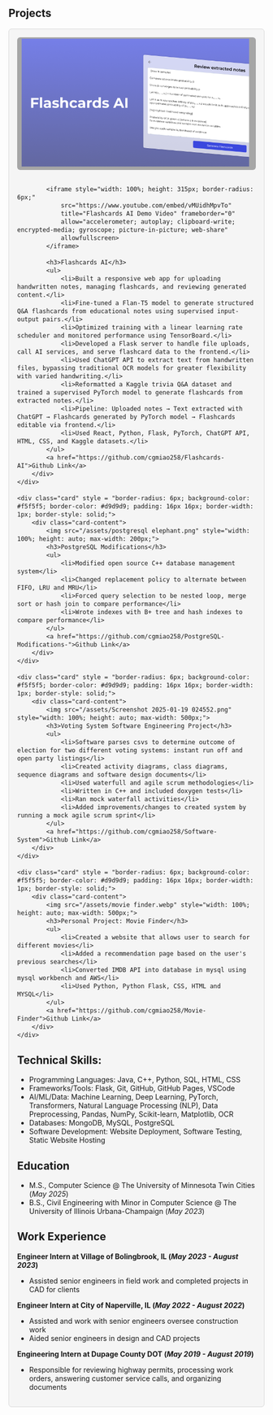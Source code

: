 ## Projects
<div class="class-container" style = "display: flex; flex-direction: column; gap: 16px;">
    <div class="card" style = "border-radius: 6px; background-color: #f5f5f5; border-color: #d9d9d9; padding: 16px 16px; border-width: 1px; border-style: solid;">
        <div class="card-content">
            <img src="/assets/flashcards ai.png" style="width: 100%; height: auto; border-radius: 6px; margin-bottom: 12px;">
            
            <iframe style="width: 100%; height: 315px; border-radius: 6px;"
                src="https://www.youtube.com/embed/vMUidhMpvTo"
                title="Flashcards AI Demo Video" frameborder="0"
                allow="accelerometer; autoplay; clipboard-write; encrypted-media; gyroscope; picture-in-picture; web-share"
                allowfullscreen>
            </iframe>
            
            <h3>Flashcards AI</h3>
            <ul>
                <li>Built a responsive web app for uploading handwritten notes, managing flashcards, and reviewing generated content.</li>
                <li>Fine-tuned a Flan-T5 model to generate structured Q&A flashcards from educational notes using supervised input-output pairs.</li>
                <li>Optimized training with a linear learning rate scheduler and monitored performance using TensorBoard.</li>
                <li>Developed a Flask server to handle file uploads, call AI services, and serve flashcard data to the frontend.</li>
                <li>Used ChatGPT API to extract text from handwritten files, bypassing traditional OCR models for greater flexibility with varied handwriting.</li>
                <li>Reformatted a Kaggle trivia Q&A dataset and trained a supervised PyTorch model to generate flashcards from extracted notes.</li>
                <li>Pipeline: Uploaded notes → Text extracted with ChatGPT → Flashcards generated by PyTorch model → Flashcards editable via frontend.</li>
                <li>Used React, Python, Flask, PyTorch, ChatGPT API, HTML, CSS, and Kaggle datasets.</li>
            </ul>
            <a href="https://github.com/cgmiao258/Flashcards-AI">Github Link</a>
        </div>
    </div>
    
    <div class="card" style = "border-radius: 6px; background-color: #f5f5f5; border-color: #d9d9d9; padding: 16px 16px; border-width: 1px; border-style: solid;">
        <div class="card-content">
            <img src="/assets/postgresql elephant.png" style="width: 100%; height: auto; max-width: 200px;">
            <h3>PostgreSQL Modifications</h3>
            <ul>
                <li>Modified open source C++ database management system</li>
                <li>Changed replacement policy to alternate between FIFO, LRU and MRU</li>
                <li>Forced query selection to be nested loop, merge sort or hash join to compare performance</li>
                <li>Wrote indexes with B+ tree and hash indexes to compare performance</li>
            </ul>
            <a href="https://github.com/cgmiao258/PostgreSQL-Modifications-">Github Link</a>
        </div>
    </div>
    
    <div class="card" style = "border-radius: 6px; background-color: #f5f5f5; border-color: #d9d9d9; padding: 16px 16px; border-width: 1px; border-style: solid;">
        <div class="card-content">
            <img src="/assets/Screenshot 2025-01-19 024552.png" style="width: 100%; height: auto; max-width: 500px;">
            <h3>Voting System Software Engineering Project</h3>
            <ul>
                <li>Software parses csvs to determine outcome of election for two different voting systems: instant run off and open party listings</li>
                <li>Created activity diagrams, class diagrams, sequence diagrams and software design documents</li>
                <li>Used waterfull and agile scrum methodologies</li>
                <li>Written in C++ and included doxygen tests</li>
                <li>Ran mock waterfall activities</li>
                <li>Added improvements/changes to created system by running a mock agile scrum sprint</li>
            </ul>
            <a href="https://github.com/cgmiao258/Software-System">Github Link</a>
        </div>
    </div>
    
    <div class="card" style = "border-radius: 6px; background-color: #f5f5f5; border-color: #d9d9d9; padding: 16px 16px; border-width: 1px; border-style: solid;">
        <div class="card-content">
            <img src="/assets/movie finder.webp" style="width: 100%; height: auto; max-width: 500px;">
            <h3>Personal Project: Movie Finder</h3>
            <ul>
                <li>Created a website that allows user to search for different movies</li>
                <li>Added a recommendation page based on the user's previous searches</li>
                <li>Converted IMDB API into database in mysql using mysql workbench and AWS</li>
                <li>Used Python, Python Flask, CSS, HTML and MYSQL</li>
            </ul>
            <a href="https://github.com/cgmiao258/Movie-Finder">Github Link</a>
        </div>
    </div>

    
</div>



## Technical Skills:
  - Programming Languages: Java, C++, Python, SQL, HTML, CSS
  - Frameworks/Tools: Flask, Git, GitHub, GitHub Pages, VSCode
  - AI/ML/Data: Machine Learning, Deep Learning, PyTorch, Transformers, Natural Language Processing (NLP), Data Preprocessing, Pandas, NumPy, Scikit-learn, Matplotlib, OCR
  - Databases: MongoDB, MySQL, PostgreSQL
  - Software Development: Website Deployment, Software Testing, Static Website Hosting
    
## Education
  - M.S., Computer Science @ The University of Minnesota Twin Cities (_May 2025_)
  - B.S., Civil Engineering with Minor in Computer Science @ The University of Illinois Urbana-Champaign (_May 2023_)	

## Work Experience
  **Engineer Intern at Village of Bolingbrook, IL (_May 2023 - August 2023_)**
  - Assisted senior engineers in field work and completed projects in CAD for clients
  
  **Engineer Intern at City of Naperville, IL (_May 2022 - August 2022_)**
  - Assisted and work with senior engineers oversee construction work
  - Aided senior engineers in design and CAD projects
  
  **Engineering Intern at Dupage County DOT (_May 2019 - August 2019_)**
  - Responsible for reviewing highway permits, processing work orders, answering customer service calls, and organizing documents

